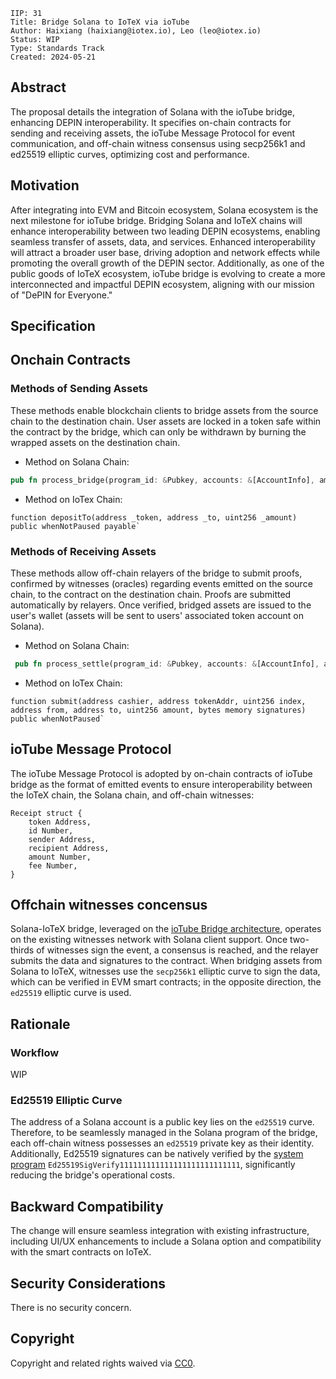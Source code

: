 ```
IIP: 31
Title: Bridge Solana to IoTeX via ioTube
Author: Haixiang (haixiang@iotex.io), Leo (leo@iotex.io)
Status: WIP
Type: Standards Track
Created: 2024-05-21
```

## Abstract
The proposal details the integration of Solana with the ioTube bridge, enhancing DEPIN interoperability. It specifies on-chain contracts for sending and receiving assets, the ioTube Message Protocol for event communication, and off-chain witness consensus using secp256k1 and ed25519 elliptic curves, optimizing cost and performance.

## Motivation

After integrating into EVM and Bitcoin ecosystem, Solana ecosystem is the next milestone for ioTube bridge. Bridging Solana and IoTeX chains will enhance interoperability between two leading DEPIN ecosystems, enabling seamless transfer of assets, data, and services. Enhanced interoperability will attract a broader user base, driving adoption and network effects while promoting the overall growth of the DEPIN sector. Additionally, as one of the public goods of IoTeX ecosystem, ioTube bridge is evolving to create a more interconnected and impactful DEPIN ecosystem, aligning with our mission of "DePIN for Everyone."


## Specification

## Onchain Contracts

### Methods of Sending Assets
These methods enable blockchain clients to bridge assets from the source chain to the destination chain. User assets are locked in a token safe within the contract by the bridge, which can only be withdrawn by burning the wrapped assets on the destination chain.

 - Method on Solana Chain:
 
```rust
pub fn process_bridge(program_id: &Pubkey, accounts: &[AccountInfo], amount: u64, to: &[u8]) -> ProgramResult
```

 - Method on IoTex Chain:
 
```solidity
function depositTo(address _token, address _to, uint256 _amount) public whenNotPaused payable`
```

### Methods of Receiving Assets
These methods allow off-chain relayers of the bridge to submit proofs, confirmed by witnesses (oracles) regarding events emitted on the source chain, to the contract on the destination chain. Proofs are submitted automatically by relayers. Once verified, bridged assets are issued to the user's wallet (assets will be sent to users' associated token account on Solana).

 - Method on Solana Chain:

```rust
 pub fn process_settle(program_id: &Pubkey, accounts: &[AccountInfo], amount: u64) -> ProgramResult`
```

 - Method on IoTex Chain:

```solidity
function submit(address cashier, address tokenAddr, uint256 index, address from, address to, uint256 amount, bytes memory signatures) public whenNotPaused` 
```

## ioTube Message Protocol 
The ioTube Message Protocol is adopted by on-chain contracts of ioTube bridge as the format of emitted events to ensure interoperability between the IoTeX chain, the Solana chain, and off-chain witnesses:

```
Receipt struct {
    token Address, 
    id Number, 
    sender Address,
    recipient Address, 
    amount Number, 
    fee Number,
}
```

## Offchain witnesses concensus
Solana-IoTeX bridge, leveraged on the [ioTube Bridge architecture](https://docs.iotube.org/introduction/overview-and-architecture), operates on the existing witnesses network with Solana client support. Once two-thirds of witnesses sign the event, a consensus is reached, and the relayer submits the data and signatures to the contract. When bridging assets from Solana to IoTeX, witnesses use the `secp256k1` elliptic curve to sign the data, which can be verified in EVM smart contracts; in the opposite direction, the `ed25519` elliptic curve is used.


## Rationale

### Workflow

WIP

### Ed25519 Elliptic Curve

The address of a Solana account is a public key lies on the `ed25519` curve. Therefore, to be seamlessly managed in the Solana program of the bridge, each off-chain witness possesses an `ed25519` private key as their identity. Additionally, Ed25519 signatures can be natively verified by the [system program](https://docs.solanalabs.com/runtime/programs#ed25519-program) `Ed25519SigVerify111111111111111111111111111`, significantly reducing the bridge's operational costs.



## Backward Compatibility

The change will ensure seamless integration with existing infrastructure, including UI/UX enhancements to include a Solana option and compatibility with the smart contracts on IoTeX.

## Security Considerations

There is no security concern.

## Copyright
Copyright and related rights waived via [CC0](https://creativecommons.org/publicdomain/zero/1.0/).